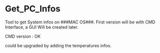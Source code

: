 # Get_PC_Infos
Tool to get System infos on ###MAC OS###. First version will be with CMD Interface, a GUI Will be created later. 

CMD version : OK 
 
could be upgraded by adding the temperatures infos. 
